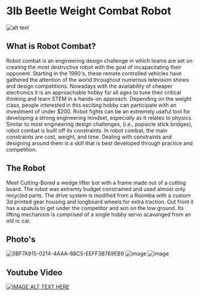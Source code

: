 
# 3lb Beetle Weight Combat Robot
![alt text](https://nhrl.io/wiki/images/1/12/Cuttingbored_3lb_July22.png)

## What is Robot Combat?

Robot combat is an engineering design challenge in which teams are set on creating the most
destructive robot with the goal of incapacitating their opponent. Starting in the 1990's, these
remote controlled vehicles have gathered the attention of the world throughout numerous
television shows and design competitions. Nowadays with the availability of cheaper
electronics it is an approachable hobby for all ages to tune their critical thinking and learn
STEM in a hands-on approach. Depending on the weight class, people interested in this
exciting hobby can participate with an investment of under $200. Robot fights can be an
extremely useful tool for developing a strong engineering mindset, especially as it relates to
physics. Similar to most engineering design challenges, (i.e., popsicle stick bridges), robot
combat is built off its constraints. In robot combat, the main constraints are cost, weight, and
time. Dealing with constraints and designing around them is a skill that is best developed
through practice and competition. 


## The Robot

Meet Cutting-Bored a wedge lifter bot with a frame made out of a cutting board. The robot was extremly budget constrained and used almost only recycled parts. 
The drive system is modified from a Roomba with a custom 3d printed gear housing and longboard wheels for extra traction. Out front it has a spatula to get under the 
competitor and win on the low ground. Its lifting mechanism is comprised of a single hobby servo scavanged from an old rc car.

## Photo's
![0BF7A915-0214-4AAA-88C5-EEFF3B769EB9](https://user-images.githubusercontent.com/83514432/196836963-53ee8360-9ad1-4795-af7b-09b9e2b9a79f.jpg)
![image](https://user-images.githubusercontent.com/83514432/196836474-ac7d7b16-97ad-433e-b536-c46ffbd85f66.png)
![image](https://user-images.githubusercontent.com/83514432/196836508-33d0563a-6e0f-488d-adcb-1aa73ef18ac1.png)


## Youtube Video 

[![IMAGE ALT TEXT HERE](http://img.youtube.com/vi/4ke0v1lTsKA/0.jpg)](http://www.youtube.com/watch?v=4ke0v1lTsKA)


 
 

